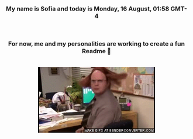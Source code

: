 


<div align="center">
<h3 >My name is Sofia and today is Monday, 16 August, 01:58 GMT-4</h3><br>
<h3 >For now, me and my personalities are working to create a fun Readme 👋
</h3><br>
<img src='img/dwight.gif' alt='working...'/>
</div>
